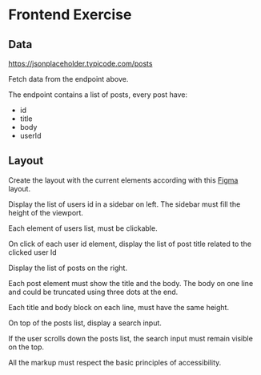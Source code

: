 # Frontend Exercise

## Data

https://jsonplaceholder.typicode.com/posts

Fetch data from the endpoint above.

The endpoint contains a list of posts, every post have:

- id
- title
- body
- userId

## Layout

Create the layout with the current elements according with this [Figma](https://www.figma.com/file/kXGIsuHXguwLpSrTQj2CiW/Frontend-Interview-%28Copy%29?type=design&t=z260m3VOICIw1O9D-6) layout.

Display the list of users id in a sidebar on left. The sidebar must fill the height of the viewport.

Each element of users list, must be clickable.

On click of each user id element, display the list of post title related to the clicked user Id

Display the list of posts on the right.

Each post element must show the title and the body. The body on one line and could be truncated using three dots at the end.

Each title and body block on each line, must have the same height.

On top of the posts list, display a search input.

If the user scrolls down the posts list, the search input must remain visible on the top.

All the markup must respect the basic principles of accessibility.

